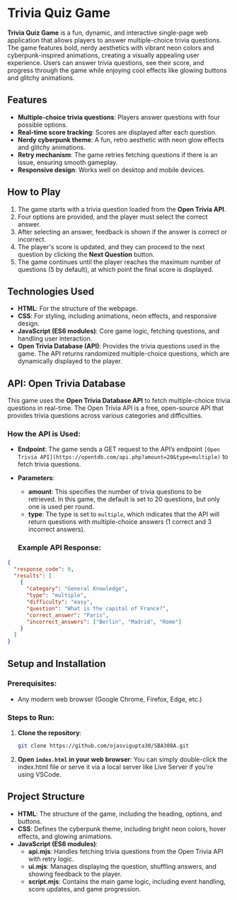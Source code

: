 # Trivia Quiz Game

**Trivia Quiz Game** is a fun, dynamic, and interactive single-page web application that allows players to answer multiple-choice trivia questions. The game features bold, nerdy aesthetics with vibrant neon colors and cyberpunk-inspired animations, creating a visually appealing user experience. Users can answer trivia questions, see their score, and progress through the game while enjoying cool effects like glowing buttons and glitchy animations.

## Features
- **Multiple-choice trivia questions**: Players answer questions with four possible options.
- **Real-time score tracking**: Scores are displayed after each question.
- **Nerdy cyberpunk theme**: A fun, retro aesthetic with neon glow effects and glitchy animations.
- **Retry mechanism**: The game retries fetching questions if there is an issue, ensuring smooth gameplay.
- **Responsive design**: Works well on desktop and mobile devices.

## How to Play
1. The game starts with a trivia question loaded from the **Open Trivia API**.
2. Four options are provided, and the player must select the correct answer.
3. After selecting an answer, feedback is shown if the answer is correct or incorrect.
4. The player's score is updated, and they can proceed to the next question by clicking the **Next Question** button.
5. The game continues until the player reaches the maximum number of questions (5 by default), at which point the final score is displayed.

## Technologies Used
- **HTML**: For the structure of the webpage.
- **CSS**: For styling, including animations, neon effects, and responsive design.
- **JavaScript (ES6 modules)**: Core game logic, fetching questions, and handling user interaction.
- **Open Trivia Database (API)**: Provides the trivia questions used in the game. The API returns randomized multiple-choice questions, which are dynamically displayed to the player.

## API: Open Trivia Database

This game uses the **Open Trivia Database API** to fetch multiple-choice trivia questions in real-time. The Open Trivia API is a free, open-source API that provides trivia questions across various categories and difficulties.

### How the API is Used:
- **Endpoint**: The game sends a GET request to the API’s endpoint `[Open Trivia API](https://opentdb.com/api.php?amount=20&type=multiple)` to fetch trivia questions.
- **Parameters**:
  - **amount**: This specifies the number of trivia questions to be retrieved. In this game, the default is set to 20 questions, but only one is used per round.
  - **type**: The type is set to `multiple`, which indicates that the API will return questions with multiple-choice answers (1 correct and 3 incorrect answers).

  ### Example API Response:
```json
{
  "response_code": 0,
  "results": [
    {
      "category": "General Knowledge",
      "type": "multiple",
      "difficulty": "easy",
      "question": "What is the capital of France?",
      "correct_answer": "Paris",
      "incorrect_answers": ["Berlin", "Madrid", "Rome"]
    }
  ]
}
```

## Setup and Installation

### Prerequisites:
- Any modern web browser (Google Chrome, Firefox, Edge, etc.)

### Steps to Run:
1. **Clone the repository**:
   ```bash
   git clone https://github.com/ojasvigupta30/SBA308A.git

2. **Open `index.html` in your web browser**: You can simply double-click the index.html file or serve it via a local server like Live Server if you're using VSCode.


## Project Structure

- **HTML**: The structure of the game, including the heading, options, and buttons.
- **CSS**: Defines the cyberpunk theme, including bright neon colors, hover effects, and glowing animations.
- **JavaScript (ES6 modules)**:
    - **api.mjs**: Handles fetching trivia questions from the Open Trivia API with retry logic.
    - **ui.mjs**: Manages displaying the question, shuffling answers, and showing feedback to the player.
    - **script.mjs**: Contains the main game logic, including event handling, score updates, and game progression.


